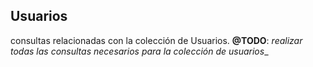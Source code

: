 ## Usuarios

consultas relacionadas con la colección de Usuarios.
__@TODO__: _realizar todas las consultas necesarios para la colección de usuarios__
